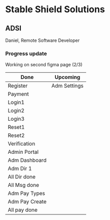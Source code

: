# Stable Shield Solutions
## ADSI
Daniel, Remote Software Developer



### Progress update

Working on second figma page (2/3)

| Done          | Upcoming      |
| ------------- | ------------- |
| Register      | Adm Settings  |
| Payment       |               |
| Login1        |               |
| Login2        |               |
| Login3        |               |
| Reset1        |               |
| Reset2        |               |
| Verification  |               |
| Admin Portal  |               |
| Adm Dashboard |               |
| Adm Dir 1     |               |
| All Dir done  |               |
| All Msg done  |               |
| Adm Pay Types |               |
| Adm Pay Create|               |
| All pay done  |               |
